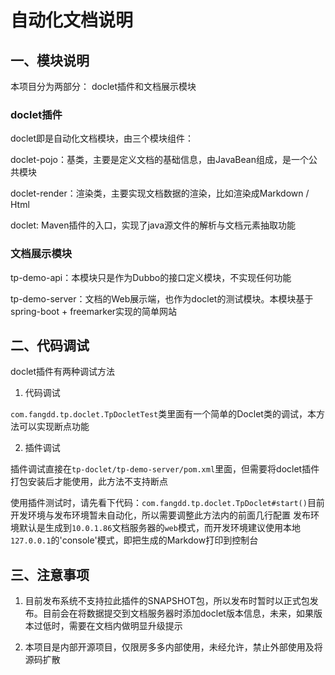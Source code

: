 # 自动化文档说明

## 一、模块说明

本项目分为两部分： doclet插件和文档展示模块

### doclet插件

doclet即是自动化文档模块，由三个模块组件：

doclet-pojo：基类，主要是定义文档的基础信息，由JavaBean组成，是一个公共模块

doclet-render：渲染类，主要实现文档数据的渲染，比如渲染成Markdown / Html

doclet: Maven插件的入口，实现了java源文件的解析与文档元素抽取功能

### 文档展示模块

tp-demo-api：本模块只是作为Dubbo的接口定义模块，不实现任何功能

tp-demo-server：文档的Web展示端，也作为doclet的测试模块。本模块基于spring-boot + freemarker实现的简单网站

## 二、代码调试

doclet插件有两种调试方法

1. 代码调试

`com.fangdd.tp.doclet.TpDocletTest`类里面有一个简单的Doclet类的调试，本方法可以实现断点功能

2. 插件调试

插件调试直接在`tp-doclet/tp-demo-server/pom.xml`里面，但需要将doclet插件打包安装后才能使用，此方法不支持断点

使用插件测试时，请先看下代码：`com.fangdd.tp.doclet.TpDoclet#start()`目前开发环境与发布环境暂未自动化，所以需要调整此方法内的前面几行配置
发布环境默认是生成到`10.0.1.86`文档服务器的`web`模式，而开发环境建议使用本地`127.0.0.1`的'console'模式，即把生成的Markdow打印到控制台

## 三、注意事项

1. 目前发布系统不支持拉此插件的SNAPSHOT包，所以发布时暂时以正式包发布。目前会在将数据提交到文档服务器时添加doclet版本信息，未来，如果版本过低时，需要在文档内做明显升级提示

2. 本项目是内部开源项目，仅限房多多内部使用，未经允许，禁止外部使用及将源码扩散






